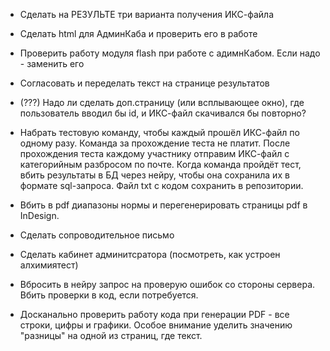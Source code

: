 - Сделать на РЕЗУЛЬТЕ три варианта получения ИКС-файла

- Сделать html для АдминКаба и проверить его в работе

- Проверить работу модуля flash при работе с адимнКабом. Если надо - заменить его



- Согласовать и переделать текст на странице результатов

- (???) Надо ли сделать доп.страницу (или всплывающее окно), где пользователь вводил бы id, и ИКС-файл скачивался бы повторно?

- Набрать тестовую команду, чтобы каждый прошёл ИКС-файл по одному разу. Команда за прохождение теста не платит. После прохождения теста каждому участнику отправим ИКС-файл с категорийным разбросом по почте. Когда команда пройдёт тест, вбить результаты в БД через нейру, чтобы она сохранила их в формате sql-запроса. Файл txt с кодом сохранить в репозитории.

- Вбить в pdf диапазоны нормы и перегенерировать страницы pdf в InDesign.

- Сделать сопроводительное письмо



- Сделать кабинет админитсратора (посмотреть, как устроен алхимиятест)

- Вбросить в нейру запрос на проверую ошибок со стороны сервера. Вбить проверки в код, если потребуется.

- Досканально проверить работу кода при генерации PDF - все строки, цифры и графики. Особое внимание уделить значению "разницы" на одной из страниц, где текст.
